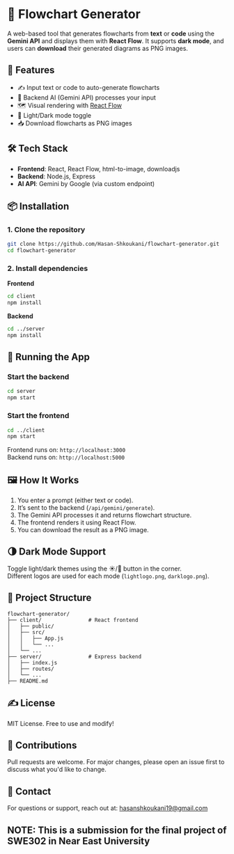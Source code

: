 
# 🧠 Flowchart Generator

A web-based tool that generates flowcharts from **text** or **code** using the **Gemini API** and displays them with **React Flow**. It supports **dark mode**, and users can **download** their generated diagrams as PNG images.

## 🚀 Features

- ✍️ Input text or code to auto-generate flowcharts  
- 🧠 Backend AI (Gemini API) processes your input  
- 🗺️ Visual rendering with [React Flow](https://reactflow.dev/)  
- 🌙 Light/Dark mode toggle  
- 📥 Download flowcharts as PNG images  

## 🛠️ Tech Stack

- **Frontend**: React, React Flow, html-to-image, downloadjs  
- **Backend**: Node.js, Express  
- **AI API**: Gemini by Google (via custom endpoint)

## 📦 Installation

### 1. Clone the repository
```bash
git clone https://github.com/Hasan-Shkoukani/flowchart-generator.git
cd flowchart-generator
```

### 2. Install dependencies
**Frontend**
```bash
cd client
npm install
```

**Backend**
```bash
cd ../server
npm install
```

## 🔧 Running the App

### Start the backend
```bash
cd server
npm start
```

### Start the frontend
```bash
cd ../client
npm start
```

Frontend runs on: `http://localhost:3000`  
Backend runs on: `http://localhost:5000`

## 🖼️ How It Works

1. You enter a prompt (either text or code).  
2. It’s sent to the backend (`/api/gemini/generate`).  
3. The Gemini API processes it and returns flowchart structure.  
4. The frontend renders it using React Flow.  
5. You can download the result as a PNG image.

## 🌗 Dark Mode Support

Toggle light/dark themes using the ☀️/🌙 button in the corner.  
Different logos are used for each mode (`lightlogo.png`, `darklogo.png`).

## 📁 Project Structure

```
flowchart-generator/
├── client/               # React frontend
│   ├── public/
│   ├── src/
│   │   ├── App.js
│   │   └── ...
│   └── ...
├── server/               # Express backend
│   ├── index.js
│   ├── routes/
│   └── ...
├── README.md
```

## ✍️ License

MIT License. Free to use and modify!

## 🤝 Contributions

Pull requests are welcome. For major changes, please open an issue first to discuss what you'd like to change.

## 📧 Contact

For questions or support, reach out at: hasanshkoukani19@gmail.com

## NOTE: This is a submission for the final project of SWE302 in Near East University

